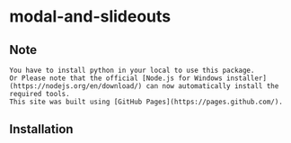 # modal-and-slideouts

## Note
    You have to install python in your local to use this package.
    Or Please note that the official [Node.js for Windows installer](https://nodejs.org/en/download/) can now automatically install the required tools. 
    This site was built using [GitHub Pages](https://pages.github.com/).
##  Installation
